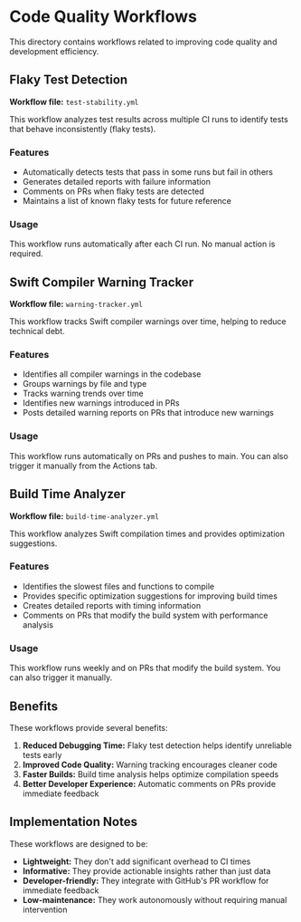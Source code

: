 # Code Quality Workflows

This directory contains workflows related to improving code quality and development efficiency.

## Flaky Test Detection

**Workflow file:** `test-stability.yml`

This workflow analyzes test results across multiple CI runs to identify tests that behave inconsistently (flaky tests).

### Features


- Automatically detects tests that pass in some runs but fail in others
- Generates detailed reports with failure information
- Comments on PRs when flaky tests are detected
- Maintains a list of known flaky tests for future reference

### Usage

This workflow runs automatically after each CI run. No manual action is required.

## Swift Compiler Warning Tracker

**Workflow file:** `warning-tracker.yml`

This workflow tracks Swift compiler warnings over time, helping to reduce technical debt.

### Features


- Identifies all compiler warnings in the codebase
- Groups warnings by file and type
- Tracks warning trends over time
- Identifies new warnings introduced in PRs
- Posts detailed warning reports on PRs that introduce new warnings

### Usage

This workflow runs automatically on PRs and pushes to main. You can also trigger it manually from the Actions tab.

## Build Time Analyzer

**Workflow file:** `build-time-analyzer.yml`

This workflow analyzes Swift compilation times and provides optimization suggestions.

### Features


- Identifies the slowest files and functions to compile
- Provides specific optimization suggestions for improving build times
- Creates detailed reports with timing information
- Comments on PRs that modify the build system with performance analysis

### Usage

This workflow runs weekly and on PRs that modify the build system. You can also trigger it manually.

## Benefits

These workflows provide several benefits:

1. **Reduced Debugging Time:** Flaky test detection helps identify unreliable tests early
2. **Improved Code Quality:** Warning tracking encourages cleaner code
3. **Faster Builds:** Build time analysis helps optimize compilation speeds
4. **Better Developer Experience:** Automatic comments on PRs provide immediate feedback

## Implementation Notes

These workflows are designed to be:

- **Lightweight:** They don't add significant overhead to CI times
- **Informative:** They provide actionable insights rather than just data
- **Developer-friendly:** They integrate with GitHub's PR workflow for immediate feedback
- **Low-maintenance:** They work autonomously without requiring manual intervention
